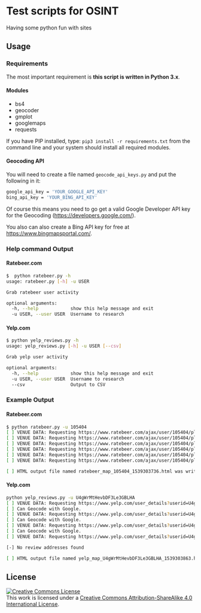 # Test scripts for OSINT

Having some python fun with sites

## Usage

### Requirements

The most important requirement is __this script is written in Python 3.x__.

#### Modules

- bs4
- geocoder
- gmplot
- googlemaps
- requests

If you have PIP installed, type: `pip3 install -r requirements.txt` from the command line and your system should install all required modules.

#### Geocoding API

You will need to create a file named `geocode_api_keys.py` and put the following in it:

```bash
google_api_key = 'YOUR_GOOGLE_API_KEY'
bing_api_key = 'YOUR_BING_API_KEY'
```

Of course this means you need to go get a valid Google Developer API key for the Geocoding
(<https://developers.google.com/>).

You also can also create a Bing API key for free at <https://www.bingmapsportal.com/>. 

### Help command Output

#### Ratebeer.com

```bash
$  python ratebeer.py -h
usage: ratebeer.py [-h] -u USER

Grab ratebeer user activity

optional arguments:
  -h, --help            show this help message and exit
  -u USER, --user USER  Username to research
```

#### Yelp.com

```bash
$ python yelp_reviews.py -h
usage: yelp_reviews.py [-h] -u USER [--csv]

Grab yelp user activity

optional arguments:
  -h, --help            show this help message and exit
  -u USER, --user USER  Username to research
  --csv                 Output to CSV
```

### Example Output

#### Ratebeer.com

```bash
$ python ratebeer.py -u 105404
[ ] VENUE DATA: Requesting https://www.ratebeer.com/ajax/user/105404/place-ratings/1/1/
[ ] VENUE DATA: Requesting https://www.ratebeer.com/ajax/user/105404/place-ratings/2/2/
[ ] VENUE DATA: Requesting https://www.ratebeer.com/ajax/user/105404/place-ratings/3/3/
[ ] VENUE DATA: Requesting https://www.ratebeer.com/ajax/user/105404/place-ratings/4/4/
[ ] VENUE DATA: Requesting https://www.ratebeer.com/ajax/user/105404/place-ratings/5/5/
[ ] VENUE DATA: Requesting https://www.ratebeer.com/ajax/user/105404/place-ratings/6/6/

[ ] HTML output file named ratebeer_map_105404_1539303736.html was written to disk.
```

#### Yelp.com

```bash
python yelp_reviews.py -u U4gWrMtHevbDF3Le3GBLHA
[ ] VENUE DATA: Requesting https://www.yelp.com/user_details?userid=U4gWrMtHevbDF3Le3GBLHA
[ ] Can Geocode with Google.
[ ] VENUE DATA: Requesting https://www.yelp.com/user_details?userid=U4gWrMtHevbDF3Le3GBLHA&rec_pagestart=10
[ ] Can Geocode with Google.
[ ] VENUE DATA: Requesting https://www.yelp.com/user_details?userid=U4gWrMtHevbDF3Le3GBLHA&rec_pagestart=20
[ ] Can Geocode with Google.
[ ] VENUE DATA: Requesting https://www.yelp.com/user_details?userid=U4gWrMtHevbDF3Le3GBLHA&rec_pagestart=30

[-] No review addresses found

[ ] HTML output file named yelp_map_U4gWrMtHevbDF3Le3GBLHA_1539303863.html was written to disk.
```

## License

<a rel="license" href="http://creativecommons.org/licenses/by-sa/4.0/"><img alt="Creative Commons License" style="border-width:0" src="https://i.creativecommons.org/l/by-sa/4.0/88x31.png" /></a><br />This work is licensed under a <a rel="license" href="http://creativecommons.org/licenses/by-sa/4.0/">Creative Commons Attribution-ShareAlike 4.0 International License</a>.
